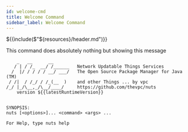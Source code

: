 ```yaml
---
id: welcome-cmd
title: Welcome Command
sidebar_label: Welcome Command
---
```

${{include($"${resources}/header.md")}}


This command does absolutely nothing but showing this message
```
    _   __      __       
   / | / /_  __/ /______   Network Updatable Things Services
  /  |/ / / / / __/ ___/   The Open Source Package Manager for Java (TM)
 / /|  / /_/ / /_(__  )    and other Things ... by vpc
/_/ |_/\__,_/\__/____/     https://github.com/thevpc/nuts
    version ${{latestRuntimeVersion}}


SYNOPSIS:
nuts [<options>]... <command> <args> ...

For Help, type nuts help
```
